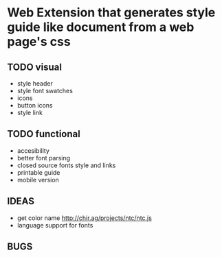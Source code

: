 # Web Extension that generates style guide like document from a web page's css

## TODO visual
* style header
* style font swatches
* icons
* button icons
* style link


## TODO functional
* accesibility
* better font parsing
* closed source fonts style and links
* printable guide
* mobile version

## IDEAS
* get color name
http://chir.ag/projects/ntc/ntc.js
* language support for fonts

## BUGS
